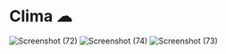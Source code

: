 
# Clima ☁

![Screenshot (72)](https://user-images.githubusercontent.com/50890978/131337367-a95fdac8-8cdf-4e07-8cb0-b6ba93651708.png)
         ![Screenshot (74)](https://user-images.githubusercontent.com/50890978/131337373-acfc0766-31bf-40d6-b9d0-700636dbebca.png)
                  ![Screenshot (73)](https://user-images.githubusercontent.com/50890978/131337371-d85db128-1d42-4d90-ae6a-de30f650926b.png)



